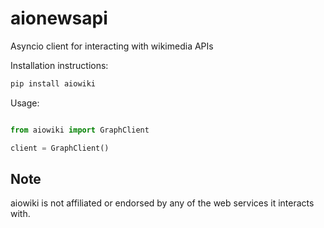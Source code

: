 # aionewsapi

Asyncio client for interacting with wikimedia APIs

Installation instructions:

```bash
pip install aiowiki
```

Usage:
```python

from aiowiki import GraphClient

client = GraphClient()

```

Note
---------
aiowiki is not affiliated or endorsed by any of the web services it interacts with.